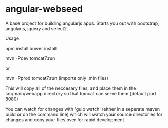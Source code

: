 angular-webseed
===============

A base project for building angularjs apps. Starts you out with bootstrap, angularjs, jquery and select2.

Usage:

npm install
bower install

mvn -Pdev tomcat7:run

or

mvn -Pprod tomcat7:run (imports only .min files)

This will copy all of the neccesary files, and place them in the src/main/webapp directory so that tomcat can serve them (default port 8080)

You can watch for changes with 'gulp watch' (either in a seperate maven build or on the command line) which will watch your source directories for changes and copy your files over for rapid development
